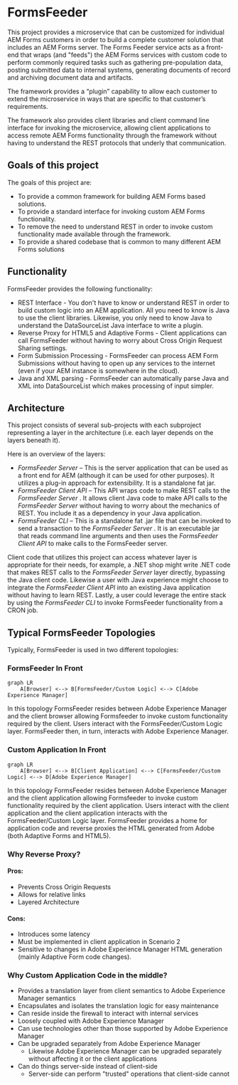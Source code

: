 # FormsFeeder
This project provides a microservice that can be customized for individual AEM Forms customers in order to build a complete customer solution that includes an AEM Forms server.  The Forms Feeder service acts as a front-end that wraps (and "feeds") the AEM Forms services with custom code to perform commonly required tasks such as gathering pre-population data, posting submitted data to internal systems, generating documents of record and archiving document data and artifacts.

The framework provides a “plugin” capability to allow each customer to extend the microservice in ways that are specific to that customer’s requirements.

The framework also provides client libraries and client command line interface for invoking the microservice, allowing client applications to access remote AEM Forms functionality through the framework without having to understand the REST protocols that underly that communication.

## Goals of this project
The goals of this project are:

* To provide a common framework for building AEM Forms based solutions.
* To provide a standard interface for invoking custom AEM Forms functionality.
* To remove the need to understand REST in order to invoke custom functionality made available through the framework.
* To provide a shared codebase that is common to many different AEM Forms solutions

## Functionality
FormsFeeder provides the following functionality:
* REST Interface - You don't have to know or understand REST in order to build custom logic into an AEM application.  All you need to know is Java to use the client libraries.  Likewise, you only need to know Java to understand the DataSourceList Java interface to write a plugin.
* Reverse Proxy for HTML5 and Adaptive Forms - Client applications can call FormsFeeder without having to worry about Cross Origin Request Sharing settings.
* Form Submission Processing - FormsFeeder can process AEM Form Submissions without having to open up any services to the internet (even if your AEM instance is somewhere in the cloud).
* Java and XML parsing - FormsFeeder can automatically parse Java and XML into DataSourceList which makes processing of input simpler.

## Architecture
This project consists of several sub-projects with each subproject representing a layer in the architecture (i.e. each layer depends on the layers beneath it).

Here is an overview of the layers:
* _FormsFeeder Server_  – This is the server application that can be used as a front end for AEM (although it can be used for other purposes).  It utilizes a plug-in approach for extensibility.  It is a standalone fat jar.
* _FormsFeeder Client API_  – This API wraps code to make REST calls to the  _FormsFeeder Server_ .  It allows client Java code to make API calls to the  _FormsFeeder Server_  without having to worry about the mechanics of REST.  You include it as a dependency in your Java application.
* _FormsFeeder CLI_  – This is a standalone fat .jar file that can be invoked to send a transaction to the  _FormsFeeder Server_ .  It is an executable jar that reads command line arguments and then uses the  _FormsFeeder Client API_  to make calls to the FormsFeeder server.

Client code that utilizes this project can access whatever layer is appropriate for their needs, for example, a .NET shop might write .NET code that makes REST calls to the  _FormsFeeder Server_  layer directly, bypassing the Java client code.  Likewise a user with Java experience might choose to integrate the  _FormsFeeder Client API_  into an existing Java application without having to learn REST.  Lastly, a user could leverage the entire stack by using the _FormsFeeder CLI_  to invoke FormsFeeder functionality from a CRON job.

## Typical FormsFeeder Topologies 
Typically, FormsFeeder is used in two different topologies:

### FormsFeeder In Front

```mermaid
graph LR
    A[Browser] <--> B[FormsFeeder/Custom Logic] <--> C[Adobe Experience Manager]
```

In this topology FormsFeeder resides between Adobe Experience Manager and the client browser allowing Formsfeeder to invoke custom functionality required by the client. Users interact with the FormsFeeder/Custom Logic layer. FormsFeeder then, in turn, interacts with Adobe Experience Manager.

### Custom Application In Front
```mermaid
graph LR
    A[Browser] <--> B[Client Application] <--> C[FormsFeeder/Custom Logic] <--> D[Adobe Experience Manager]
```

In this topology FormsFeeder resides between Adobe Experience Manager and the client application allowing Formsfeeder to invoke custom functionality required by the client application. Users interact with the client application and the client application interacts with the FormsFeeder/Custom Logic layer.
FormsFeeder provides a home for application code and reverse proxies the HTML generated from Adobe (both Adaptive Forms and HTML5).

### Why Reverse Proxy?
#### Pros:
* Prevents Cross Origin Requests
* Allows for relative links
* Layered Architecture

#### Cons:
* Introduces some latency 
* Must be implemented in client application in Scenario 2 
* Sensitive to changes in Adobe Experience Manager HTML generation (mainly Adaptive Form code changes).

### Why Custom Application Code in the middle?
* Provides a translation layer from client semantics to Adobe Experience Manager semantics
* Encapsulates and isolates the translation logic for easy maintenance
* Can reside inside the firewall to interact with internal services
* Loosely coupled with Adobe Experience Manager
* Can use technologies other than those supported by Adobe Experience Manager 
* Can be upgraded separately from Adobe Experience Manager 
  * Likewise Adobe Experience Manager can be upgraded separately without affecting it or the client applications
* Can do things server-side instead of client-side
  * Server-side can perform "trusted" operations that client-side cannot
